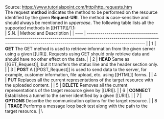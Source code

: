 Source:
https://www.tutorialspoint.com/http/http_requests.htm
\
The request **method** indicates the method to be performed on the resource identified by the given **Request-URI**. The method **is** case-sensitive and should always be mentioned in _uppercase_. The following table lists all the supported methods in [[HTTP]]/1.1:
\
| S.N. | Method and Description                                                                                                                                                                   |
| ---- | ----------------------------------------------------------------------------------------------------------------------------------------------------------------------------------------- |
| 1    | **GET** The GET method is used to retrieve information from the given server using a given [[URI]]. Requests using GET should only retrieve data and should have no other effect on the data. |
| 2    | **HEAD** Same as [[GET_Request]], but it transfers the status line and the header section only.                                                                                                       |
| 3    | **POST** A [[POST_Request]] is used to send data to the server, for example, customer information, file upload, etc. using [[HTML]] forms.                                                        |
| 4    | **PUT** Replaces all the current representations of the target resource with the uploaded content.                                                                                        |
| 5    | **DELETE** Removes all the current representations of the target resource given by [[URI]].                                                                                                   |
| 6    | **CONNECT** Establishes a tunnel to the server identified by a given [[URI]].                                                                                                                 |
| 7    | **OPTIONS** Describe the communication options for the target resource.                                                                                                                   |
| 8    | **TRACE** Performs a message loop back test along with the path to the target resource.                                                                                                                                                                                          |
\


